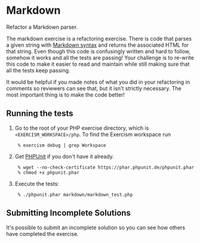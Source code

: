 # Markdown

Refactor a Markdown parser.

The markdown exercise is a refactoring exercise. There is code that parses a
given string with [Markdown
syntax](https://guides.github.com/features/mastering-markdown/) and returns the
associated HTML for that string. Even though this code is confusingly written
and hard to follow, somehow it works and all the tests are passing! Your
challenge is to re-write this code to make it easier to read and maintain
while still making sure that all the tests keep passing.

It would be helpful if you made notes of what you did in your refactoring in
comments so reviewers can see that, but it isn't strictly necessary. The most
important thing is to make the code better!


## Running the tests

1. Go to the root of your PHP exercise directory, which is `<EXERCISM_WORKSPACE>/php`.
   To find the Exercism workspace run

        % exercism debug | grep Workspace

1. Get [PHPUnit] if you don't have it already.

        % wget --no-check-certificate https://phar.phpunit.de/phpunit.phar
        % chmod +x phpunit.phar

2. Execute the tests:

        % ./phpunit.phar markdown/markdown_test.php

[PHPUnit]: http://phpunit.de


## Submitting Incomplete Solutions
It's possible to submit an incomplete solution so you can see how others have completed the exercise.
